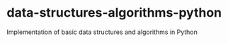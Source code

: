 # data-structures-algorithms-python
Implementation of basic data structures and algorithms in Python
